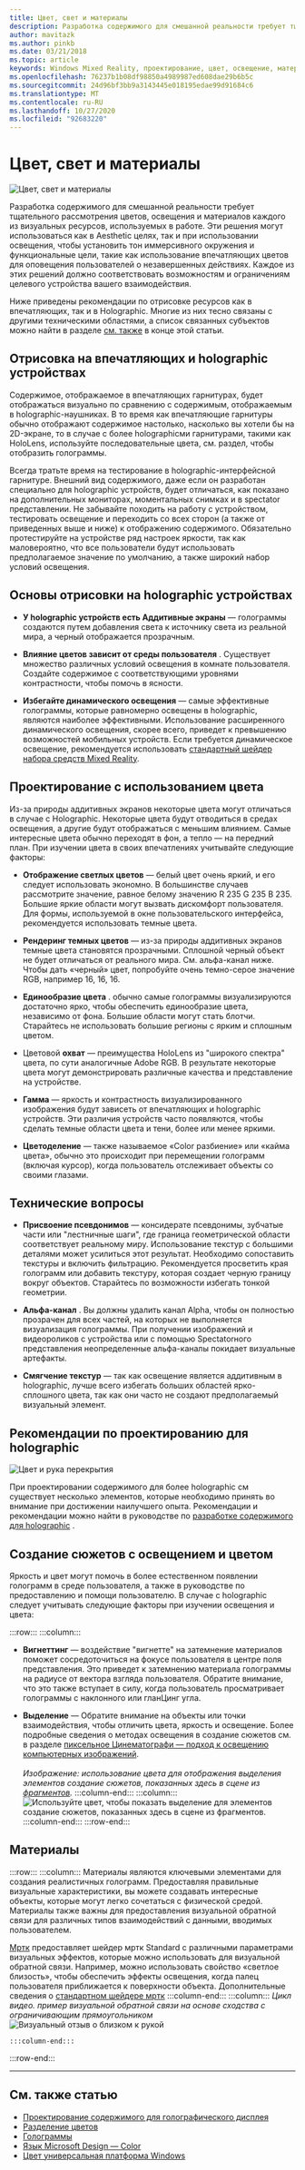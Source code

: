 ```yaml
---
title: Цвет, свет и материалы
description: Разработка содержимого для смешанной реальности требует тщательного рассмотрения цветов, освещения и материалов каждого из визуальных ресурсов, используемых в работе.
author: mavitazk
ms.author: pinkb
ms.date: 03/21/2018
ms.topic: article
keywords: Windows Mixed Reality, проектирование, цвет, освещение, материалы
ms.openlocfilehash: 76237b1b08df98850a4989987ed608dae29b6b5c
ms.sourcegitcommit: 24d96bf3bb9a3143445e018195edae99d91684c6
ms.translationtype: MT
ms.contentlocale: ru-RU
ms.lasthandoff: 10/27/2020
ms.locfileid: "92683220"
---
```

# <a name="color-light-and-materials"></a>Цвет, свет и материалы
![Цвет, свет и материалы](images/RemoteRendering.jpg)

Разработка содержимого для смешанной реальности требует тщательного рассмотрения цветов, освещения и материалов каждого из визуальных ресурсов, используемых в работе. Эти решения могут использоваться как в Aesthetic целях, так и при использовании освещения, чтобы установить тон иммерсивного окружения и функциональные цели, такие как использование впечатляющих цветов для оповещения пользователей о незавершенных действиях. Каждое из этих решений должно соответствовать возможностям и ограничениям целевого устройства вашего взаимодействия.

Ниже приведены рекомендации по отрисовке ресурсов как в впечатляющих, так и в Holographic. Многие из них тесно связаны с другими техническими областями, а список связанных субъектов можно найти в разделе [см. также](color-light-and-materials.md#see-also) в конце этой статьи.

## <a name="rendering-on-immersive-vs-holographic-devices"></a>Отрисовка на впечатляющих и holographic устройствах

Содержимое, отображаемое в впечатляющих гарнитурах, будет отображаться визуально по сравнению с содержимым, отображаемым в holographic-наушниках. В то время как впечатляющие гарнитуры обычно отображают содержимое настолько, насколько вы хотели бы на 2D-экране, то в случае с более holographicми гарнитурами, такими как HoloLens, используйте последовательные цвета, см. раздел, чтобы отобразить голограммы.

Всегда тратьте время на тестирование в holographic-интерфейсной гарнитуре. Внешний вид содержимого, даже если он разработан специально для holographic устройств, будет отличаться, как показано на дополнительных мониторах, моментальных снимках и в spectator представлении. Не забывайте походить на работу с устройством, тестировать освещение и переходить со всех сторон (а также от приведенных выше и ниже) к отображению содержимого. Обязательно протестируйте на устройстве ряд настроек яркости, так как маловероятно, что все пользователи будут использовать предполагаемое значение по умолчанию, а также широкий набор условий освещения.

## <a name="fundamentals-of-rendering-on-holographic-devices"></a>Основы отрисовки на holographic устройствах
* **У holographic устройств есть Аддитивные экраны** — голограммы создаются путем добавления света к источнику света из реальной мира, а черный отображается прозрачным.

* **Влияние цветов зависит от среды пользователя** . Существует множество различных условий освещения в комнате пользователя. Создайте содержимое с соответствующими уровнями контрастности, чтобы помочь в ясности.

* **Избегайте динамического освещения** — самые эффективные голограммы, которые равномерно освещены в holographic, являются наиболее эффективными. Использование расширенного динамического освещения, скорее всего, приведет к превышению возможностей мобильных устройств. Если требуется динамическое освещение, рекомендуется использовать [стандартный шейдер набора средств Mixed Reality](https://github.com/microsoft/MixedRealityToolkit-Unity/blob/mrtk_release/Documentation/README_MRTKStandardShader.md). 

## <a name="designing-with-color"></a>Проектирование с использованием цвета

Из-за природы аддитивных экранов некоторые цвета могут отличаться в случае с Holographic. Некоторые цвета будут отводиться в средах освещения, а другие будут отображаться с меньшим влиянием. Самые интересные цвета обычно переходят в фон, а тепло — на передний план. При изучении цвета в своих впечатлениях учитывайте следующие факторы:

* **Отображение светлых цветов** — белый цвет очень яркий, и его следует использовать экономно. В большинстве случаев рассмотрите значение, равное белому значению R 235 G 235 B 235. Большие яркие области могут вызвать дискомфорт пользователя. Для формы, используемой в окне пользовательского интерфейса, рекомендуется использовать темные цвета.

* **Рендеринг темных цветов** — из-за природы аддитивных экранов темные цвета становятся прозрачными. Сплошной черный объект не будет отличаться от реального мира. См. альфа-канал ниже. Чтобы дать «черный» цвет, попробуйте очень темно-серое значение RGB, например 16, 16, 16.

* **Единообразие цвета** . обычно самые голограммы визуализируются достаточно ярко, чтобы обеспечить единообразие цвета, независимо от фона. Большие области могут стать блотчи. Старайтесь не использовать большие регионы с ярким и сплошным цветом.

* Цветовой **охват** — преимущества HoloLens из "широкого спектра" цвета, по сути аналогичные Adobe RGB. В результате некоторые цвета могут демонстрировать различные качества и представление на устройстве.

* **Гамма** — яркость и контрастность визуализированного изображения будут зависеть от впечатляющих и holographic устройств. Эти различия устройств часто появляются, чтобы сделать темные области цвета и тени, более или менее яркими.

* **Цветоделение** — также называемое «Color разбиение» или «кайма цвета», обычно это происходит при перемещении голограмм (включая курсор), когда пользователь отслеживает объекты со своими глазами.

## <a name="technical-considerations"></a>Технические вопросы
* **Присвоение псевдонимов** — консидерате псевдонимы, зубчатые части или "лестничные шаги", где граница геометрической области соответствует реальному миру. Использование текстур с большими деталями может усилиться этот результат. Необходимо сопоставить текстуры и включить фильтрацию. Рекомендуется просветить края голограмм или добавить текстуру, которая создает черную границу вокруг объектов. Старайтесь по возможности избегать тонкой геометрии.

* **Альфа-канал** . Вы должны удалить канал Alpha, чтобы он полностью прозрачен для всех частей, на которых не выполняется визуализация голограммы. При получении изображений и видеороликов с устройства или с помощью Spectatorного представления неопределенные альфа-каналы покидает визуальные артефакты.

* **Смягчение текстур** — так как освещение является аддитивным в holographic, лучше всего избегать больших областей ярко-сплошного цвета, так как они часто не создают предполагаемый визуальный элемент.

## <a name="design-guidelines-for-holographic-display"></a>Рекомендации по проектированию для holographic
![Цвет и рука перекрытия](images/color_handocclusion.jpg)

При проектировании содержимого для более holographic см существует несколько элементов, которые необходимо принять во внимание при достижении наилучшего опыта. Рекомендации и рекомендации можно найти в руководстве по [разработке содержимого для holographic](designing-content-for-holographic-display.md) .

## <a name="storytelling-with-light-and-color"></a>Создание сюжетов с освещением и цветом

Яркость и цвет могут помочь в более естественном появлении голограмм в среде пользователя, а также в руководстве по предоставлению и помощи пользователю. В случае с holographic следует учитывать следующие факторы при изучении освещения и цвета:

:::row:::
    :::column:::
* **Вигнеттинг** — воздействие "вигнетте" на затемнение материалов поможет сосредоточиться на фокусе пользователя в центре поля представления. Это приведет к затемнению материала голограммы на радиусе от вектора взгляда пользователя. Обратите внимание, что это также вступает в силу, когда пользователь просматривает голограммы с наклонного или гланЦинг угла.

* **Выделение** — Обратите внимание на объекты или точки взаимодействия, чтобы отличить цвета, яркость и освещение. Более подробные сведения о методах освещения в создание сюжетов см. в разделе [пиксельное Цинематографи — подход к освещению компьютерных изображений](http://media.siggraph.org/education/cgsource/Archive/ConfereceCourses/S96/course30.pdf).<br>
        <br>
        *Изображение: использование цвета для отображения выделения элементов создание сюжетов, показанных здесь в сцене из [фрагментов](https://www.microsoft.com/p/fragments/9nblggh5ggm8).*
    :::column-end:::
        :::column:::
        ![Используйте цвет, чтобы показать выделение для элементов создание сюжетов, показанных здесь в сцене из фрагментов.](images/640px-fragments.jpg)<br>
    :::column-end:::
:::row-end:::

## <a name="materials"></a>Материалы

:::row:::
    :::column:::
Материалы являются ключевыми элементами для создания реалистичных голограмм. Предоставляя правильные визуальные характеристики, вы можете создавать интересные объекты, которые могут легко сочетаться с физической средой. Материалы также важны для предоставления визуальной обратной связи для различных типов взаимодействий с данными, вводимых пользователем.  

[Мртк](https://github.com/Microsoft/MixedRealityToolkit-Unity) предоставляет шейдер мртк Standard с различными параметрами визуальных эффектов, которые можно использовать для визуальной обратной связи. Например, можно использовать свойство «светлое близость», чтобы обеспечить эффекты освещения, когда палец пользователя приближается к поверхности объекта. Дополнительные сведения о [стандартном шейдере мртк](https://microsoft.github.io/MixedRealityToolkit-Unity/Documentation/README_MRTKStandardShader.html)
    :::column-end:::
        :::column:::
    *Цикл видео. пример визуальной обратной связи на основе сходства с ограничивающим прямоугольником* 
     ![ Визуальный отзыв о близком к рукой](images/HoloLens2_Proximity.gif)

    :::column-end:::
:::row-end:::
<br>

---

## <a name="see-also"></a>См. также статью
* [Проектирование содержимого для голографического дисплея](designing-content-for-holographic-display.md)
* [Разделение цветов](../develop/platform-capabilities-and-apis/hologram-stability.md#color-separation)
* [Голограммы](../discover/hologram.md)
* [Язык Microsoft Design — Color](https://www.microsoft.com/design/color)
* [Цвет универсальная платформа Windows](https://docs.microsoft.com/windows/uwp/style/color)
